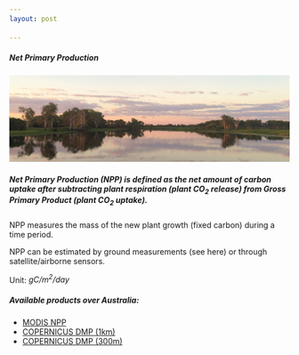 ```yaml
---
layout: post

---
```


<div class="container">
    <div class="row">
        <div class="col-12 mt-60">
            <h5 class="common-title">Net Primary Production</h5>
        </div>
        <div class="col-xs-12 col-sm-12 col-ms-9 col-lg-9 col-xl-9 col-xxl-9">
            <div class="common-image pb-5">
                <img src="/assets/img/australia/big/default.jpg" class="img-fluid" alt="">
            </div>
            <div>
                <h5 class="font-weight-bold">Net Primary Production (NPP) is defined as the net amount of carbon uptake after subtracting plant respiration (plant CO<sub>2</sub> release) from Gross Primary Product (plant CO<sub>2</sub> uptake).</h5>
                <div class="pt-4">
                    <p>NPP measures the mass of the new plant growth (fixed carbon) during a time period.</p>
                    <p>NPP can be estimated by ground measurements (see here) or through satellite/airborne sensors.</p>
                    <p>Unit: <i>gC/m<sup>2</sup>/day</i></p>
                </div>
            </div>
            <div class="py-5">
                <h5 class="font-weight-bold mb-4">Available products over Australia:</h5>
                <ul class="list-title">
                    <li class="list-item"><a href="http://livingearth-online.stackstaging.com/wp/data/remote-sensing-algorithms/net-primary-productivity-remote-sensing-algorithms/modis-npp-mod17a3/" target="_blank">MODIS NPP</a></li>
                    <li class="list-item"><a href="http://livingearth-online.stackstaging.com/wp/data/remote-sensing-algorithms/net-primary-productivity-remote-sensing-algorithms/copernicus-dmp-1km/" target="_blank">COPERNICUS DMP (1km)</a></li>
                    <li class="list-item"><a href="http://livingearth-online.stackstaging.com/wp/data/remote-sensing-algorithms/net-primary-productivity-remote-sensing-algorithms/copernicus-dmp-300m/" target="_blank">COPERNICUS DMP (300m)</a></li>
                </ul>
            </div>
        </div>
    </div>
</div>
